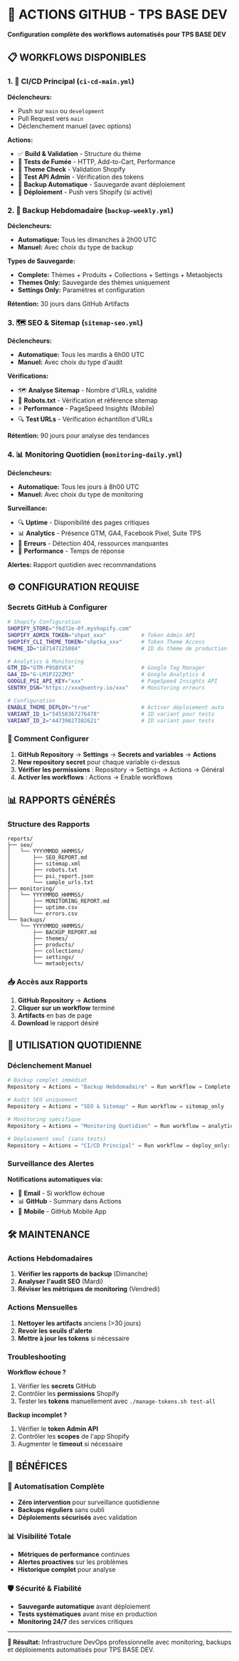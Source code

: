 # 🚀 ACTIONS GITHUB - TPS BASE DEV

**Configuration complète des workflows automatisés pour TPS BASE DEV**

## 📋 WORKFLOWS DISPONIBLES

### 1. 🚀 CI/CD Principal (`ci-cd-main.yml`)

**Déclencheurs:**
- Push sur `main` ou `development`
- Pull Request vers `main`
- Déclenchement manuel (avec options)

**Actions:**
- ✅ **Build & Validation** - Structure du thème
- 🧪 **Tests de Fumée** - HTTP, Add-to-Cart, Performance
- 🎨 **Theme Check** - Validation Shopify
- 🔑 **Test API Admin** - Vérification des tokens
- 💾 **Backup Automatique** - Sauvegarde avant déploiement  
- 🚀 **Déploiement** - Push vers Shopify (si activé)

### 2. 💾 Backup Hebdomadaire (`backup-weekly.yml`)

**Déclencheurs:**
- **Automatique:** Tous les dimanches à 2h00 UTC
- **Manuel:** Avec choix du type de backup

**Types de Sauvegarde:**
- **Complete:** Thèmes + Produits + Collections + Settings + Metaobjects
- **Themes Only:** Sauvegarde des thèmes uniquement
- **Settings Only:** Paramètres et configuration

**Rétention:** 30 jours dans GitHub Artifacts

### 3. 🗺️ SEO & Sitemap (`sitemap-seo.yml`)

**Déclencheurs:**
- **Automatique:** Tous les mardis à 6h00 UTC  
- **Manuel:** Avec choix du type d'audit

**Vérifications:**
- 🗺️ **Analyse Sitemap** - Nombre d'URLs, validité
- 🤖 **Robots.txt** - Vérification et référence sitemap
- ⚡ **Performance** - PageSpeed Insights (Mobile)
- 🔍 **Test URLs** - Vérification échantillon d'URLs

**Rétention:** 90 jours pour analyse des tendances

### 4. 📊 Monitoring Quotidien (`monitoring-daily.yml`)

**Déclencheurs:**
- **Automatique:** Tous les jours à 8h00 UTC
- **Manuel:** Avec choix du type de monitoring

**Surveillance:**
- 🔍 **Uptime** - Disponibilité des pages critiques
- 📊 **Analytics** - Présence GTM, GA4, Facebook Pixel, Suite TPS
- 🐛 **Erreurs** - Détection 404, ressources manquantes
- 🚀 **Performance** - Temps de réponse

**Alertes:** Rapport quotidien avec recommandations

## ⚙️ CONFIGURATION REQUISE

### Secrets GitHub à Configurer

```bash
# Shopify Configuration
SHOPIFY_STORE="f6d72e-0f.myshopify.com"
SHOPIFY_ADMIN_TOKEN="shpat_xxx"           # Token Admin API
SHOPIFY_CLI_THEME_TOKEN="shptka_xxx"      # Token Theme Access
THEME_ID="187147125084"                   # ID du thème de production

# Analytics & Monitoring  
GTM_ID="GTM-P9SBYVC4"                     # Google Tag Manager
GA4_ID="G-LM1PJ22ZM3"                     # Google Analytics 4
GOOGLE_PSI_API_KEY="xxx"                  # PageSpeed Insights API
SENTRY_DSN="https://xxx@sentry.io/xxx"    # Monitoring erreurs

# Configuration
ENABLE_THEME_DEPLOY="true"                # Activer déploiement auto
VARIANT_ID_1="54558367276478"             # ID variant pour tests
VARIANT_ID_2="44739827382621"             # ID variant pour tests
```

### 🔧 Comment Configurer

1. **GitHub Repository** → **Settings** → **Secrets and variables** → **Actions**
2. **New repository secret** pour chaque variable ci-dessus
3. **Vérifier les permissions** : Repository → Settings → Actions → Général
4. **Activer les workflows** : Actions → Enable workflows

## 📊 RAPPORTS GÉNÉRÉS

### Structure des Rapports

```
reports/
├── seo/
│   └── YYYYMMDD_HHMMSS/
│       ├── SEO_REPORT.md
│       ├── sitemap.xml
│       ├── robots.txt
│       ├── psi_report.json
│       └── sample_urls.txt
├── monitoring/  
│   └── YYYYMMDD_HHMMSS/
│       ├── MONITORING_REPORT.md
│       ├── uptime.csv
│       └── errors.csv
└── backups/
    └── YYYYMMDD_HHMMSS/
        ├── BACKUP_REPORT.md
        ├── themes/
        ├── products/
        ├── collections/
        ├── settings/
        └── metaobjects/
```

### 📥 Accès aux Rapports

1. **GitHub Repository** → **Actions**
2. **Cliquer sur un workflow** terminé
3. **Artifacts** en bas de page
4. **Download** le rapport désiré

## 🎯 UTILISATION QUOTIDIENNE

### Déclenchement Manuel

```bash
# Backup complet immédiat
Repository → Actions → "Backup Hebdomadaire" → Run workflow → Complete

# Audit SEO uniquement  
Repository → Actions → "SEO & Sitemap" → Run workflow → sitemap_only

# Monitoring spécifique
Repository → Actions → "Monitoring Quotidien" → Run workflow → analytics_only

# Déploiement seul (sans tests)
Repository → Actions → "CI/CD Principal" → Run workflow → deploy_only: true
```

### Surveillance des Alertes

**Notifications automatiques via:**
- 📧 **Email** - Si workflow échoue
- 📊 **GitHub** - Summary dans Actions
- 📱 **Mobile** - GitHub Mobile App

## 🛠️ MAINTENANCE

### Actions Hebdomadaires

1. **Vérifier les rapports de backup** (Dimanche)
2. **Analyser l'audit SEO** (Mardi) 
3. **Réviser les métriques de monitoring** (Vendredi)

### Actions Mensuelles

1. **Nettoyer les artifacts** anciens (>30 jours)
2. **Revoir les seuils d'alerte** 
3. **Mettre à jour les tokens** si nécessaire

### Troubleshooting

**Workflow échoue ?**
1. Vérifier les **secrets** GitHub
2. Contrôler les **permissions** Shopify
3. Tester les **tokens** manuellement avec `./manage-tokens.sh test-all`

**Backup incomplet ?**
1. Vérifier le **token Admin API**
2. Contrôler les **scopes** de l'app Shopify
3. Augmenter le **timeout** si nécessaire

## 🎉 BÉNÉFICES

### 🔄 Automatisation Complète
- **Zéro intervention** pour surveillance quotidienne
- **Backups réguliers** sans oubli
- **Déploiements sécurisés** avec validation

### 📊 Visibilité Totale
- **Métriques de performance** continues  
- **Alertes proactives** sur les problèmes
- **Historique complet** pour analyse

### 🛡️ Sécurité & Fiabilité
- **Sauvegarde automatique** avant déploiement
- **Tests systématiques** avant mise en production
- **Monitoring 24/7** des services critiques

---

**🎯 Résultat:** Infrastructure DevOps professionnelle avec monitoring, backups et déploiements automatisés pour TPS BASE DEV.